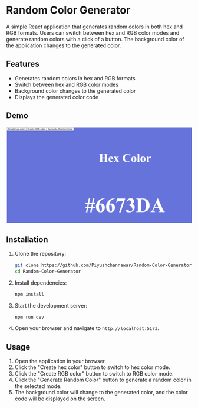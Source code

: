 # Random Color Generator

A simple React application that generates random colors in both hex and RGB formats. Users can switch between hex and RGB color modes and generate random colors with a click of a button. The background color of the application changes to the generated color.

## Features

- Generates random colors in hex and RGB formats
- Switch between hex and RGB color modes
- Background color changes to the generated color
- Displays the generated color code

## Demo

![Random Color Generator Demo](public/Randomcolor.png)

## Installation

1. Clone the repository:

    ```sh
    git clone https://github.com/Piyushchannawar/Random-Color-Generator.git
    cd Random-Color-Generator
    ```

2. Install dependencies:

    ```sh
    npm install
    ```

3. Start the development server:

    ```sh
    npm run dev
    ```

4. Open your browser and navigate to `http://localhost:5173`.

## Usage

1. Open the application in your browser.
2. Click the "Create hex color" button to switch to hex color mode.
3. Click the "Create RGB color" button to switch to RGB color mode.
4. Click the "Generate Random Color" button to generate a random color in the selected mode.
5. The background color will change to the generated color, and the color code will be displayed on the screen.